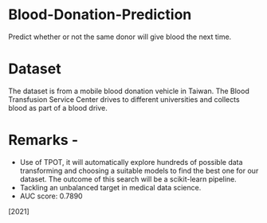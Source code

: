 # Blood-Donation-Prediction

Predict whether or not the same donor will give blood the next time.

# Dataset 
The dataset is from a mobile blood donation vehicle in Taiwan. The Blood Transfusion Service Center drives to different universities and collects blood as part of a blood drive.

# Remarks -

- Use of TPOT, it will automatically explore hundreds of possible data transforming and choosing a suitable models to find the best one for our dataset. The outcome of this search will be a scikit-learn pipeline.
- Tackling an unbalanced target in medical data science.
- AUC score: 0.7890

[2021]
